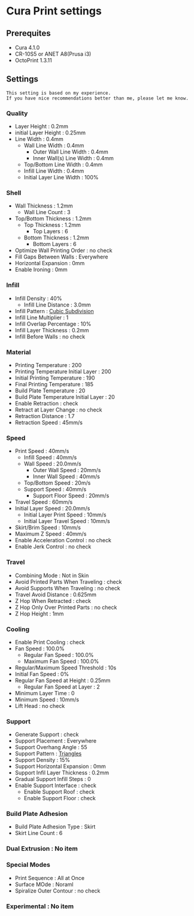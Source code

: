 # Cura Print settings
   ## Prerequites
   - Cura 4.1.0
   - CR-10S5 or ANET A8(Prusa i3)
   - OctoPrint 1.3.11
   ## Settings
   ```
   This setting is based on my experience.
   If you have nice recommendations better than me, please let me know.
   ```
   ### Quality
   - Layer Height : 0.2mm
   - initial Layer Height : 0.25mm
   - Line Width : 0.4mm
       - Wall Line Width : 0.4mm
           - Outer Wall Line Width : 0.4mm
           - Inner Wall(s) Line Width : 0.4mm
       - Top/Bottom Line Width : 0.4mm
       - Infill Line Width : 0.4mm
       - Initial Layer Line Width : 100%
   ### Shell
   - Wall Thickness : 1.2mm
       - Wall Line Count : 3
   - Top/Bottom Thickness : 1.2mm
       - Top Thickness : 1.2mm
           - Top Layers : 6
       - Bottom Thickness : 1.2mm
           - Bottom Layers : 6
   - Optimize Wall Printing Order : no check
   - Fill Gaps Between Walls : Everywhere
   - Horizontal Expansion : 0mm
   - Enable Ironing : 0mm
   ### Infill
   - Infill Density : 40%
       - Infill Line Distance : 3.0mm
   - Infill Pattern : <a href="https://ultimaker.com/en/resources/52670-infill">Cubic Subdivision</a>
   - Infill Line Multiplier : 1
   - Infill Overlap Percentage : 10%
   - Infill Layer Thickness : 0.2mm
   - Infill Before Walls : no check
   ### Material
   - Printing Temperature : 200
   - Printing Temperature Initial Layer : 200
   - Initial Printing Temperature : 190
   - Final Printing Temperature : 185
   - Build Plate Temperature : 20
   - Build Plate Temperature Initial Layer : 20
   - Enable Retraction : check
   - Retract at Layer Change : no check
   - Retraction Distance : 1.7
   - Retraction Speed : 45mm/s
   ### Speed
   - Print Speed : 40mm/s
       - Infill Speed : 40mm/s
       - Wall Speed : 20.0mm/s
           - Outer Wall Speed : 20mm/s
           - Inner Wall Speed : 40mm/s
       - Top/Bottom Speed : 20m/s
       - Support Speed : 40mm/s
           - Support Floor Speed : 20mm/s
   - Travel Speed : 60mm/s
   - Initial Layer Speed : 20.0mm/s
       - Initial Layer Print Speed : 10mm/s
       - Initial Layer Travel Speed : 10mm/s
   - Skirt/Brim Speed : 10mm/s
   - Maximum Z Speed : 40mm/s
   - Enable Acceleration Control : no check
   - Enable Jerk Control : no check
   ### Travel
   - Combining Mode : Not in Skin
   - Avoid Printed Parts When Traveling : check
   - Avoid Supports When Traveling : no check
   - Travel Avoid Distance : 0.625mm
   - Z Hop When Retracted : check
   - Z Hop Only Over Printed Parts : no check
   - Z Hop Height : 1mm
   ### Cooling
   - Enable Print Cooling : check
   - Fan Speed : 100.0%
      - Regular Fan Speed : 100.0%
      - Maximum Fan Speed : 100.0%
   - Regular/Maximum Speed Threshold : 10s
   - Initial Fan Speed : 0%
   - Regular Fan Speed at Height : 0.25mm
       - Regular Fan Speed at Layer : 2
   - Minimum Layer Time : 0
   - Minimum Speed : 10mm/s
   - Lift Head : no check
   ### Support
   - Generate Support : check
   - Support Placement : Everywhere
   - Support Overhang Angle : 55
   - Support Pattern : <a href="https://ultimaker.com/en/resources/20422-cura-support-settings">Triangles</a>
   - Support Density : 15%
   - Support Horizontal Expansion : 0mm
   - Support Infil Layer Thickness : 0.2mm
   - Gradual Support Infill Steps : 0
   - Enable Support Interface : check
       - Enable Support Roof : check
       - Enable Support Floor : check
   ### Build Plate Adhesion
   - Build Plate Adhesion Type : Skirt
   - Skirt Line Count : 6
   ### Dual Extrusion : No item
   ### Special Modes
   - Print Sequence : All at Once
   - Surface MOde : Noraml
   - Spiralize Outer Contour : no check
   ### Experimental : No item
   
